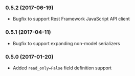 ### 0.5.2 (2017-06-19)
* Bugfix to support Rest Framework JavaScript API client

### 0.5.1 (2017-04-11)
* Bugfix to support expanding non-model serializers

### 0.5.0 (2017-01-20)
* Added `read_only=False` field definition support
